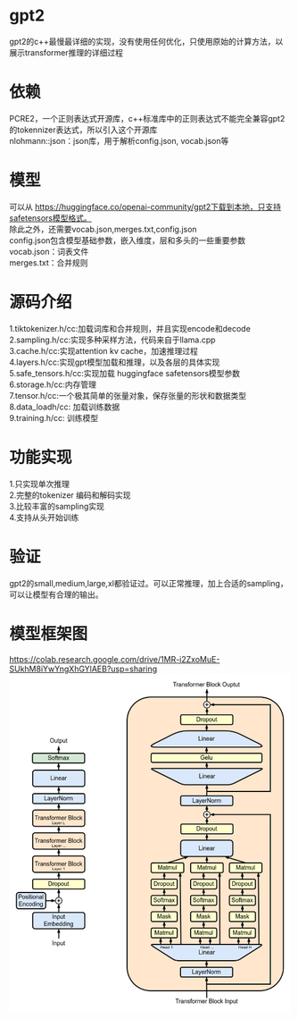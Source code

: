 # gpt2
gpt2的c++最慢最详细的实现，没有使用任何优化，只使用原始的计算方法，以展示transformer推理的详细过程
# 依赖
PCRE2，一个正则表达式开源库，c++标准库中的正则表达式不能完全兼容gpt2的tokennizer表达式，所以引入这个开源库  
nlohmann::json：json库，用于解析config.json, vocab.json等  
# 模型
可以从 https://huggingface.co/openai-community/gpt2下载到本地，只支持safetensors模型格式。  
除此之外，还需要vocab.json,merges.txt,config.json  
config.json包含模型基础参数，嵌入维度，层和多头的一些重要参数  
vocab.json：词表文件  
merges.txt：合并规则  
# 源码介绍
1.tiktokenizer.h/cc:加载词库和合并规则，并且实现encode和decode  
2.sampling.h/cc:实现多种采样方法，代码来自于llama.cpp  
3.cache.h/cc:实现attention kv cache，加速推理过程  
4.layers.h/cc:实现gpt模型加载和推理，以及各层的具体实现  
5.safe_tensors.h/cc:实现加载 huggingface safetensors模型参数  
6.storage.h/cc:内存管理  
7.tensor.h/cc:一个极其简单的张量对象，保存张量的形状和数据类型  
8.data_loadh/cc: 加载训练数据  
9.training.h/cc: 训练模型

# 功能实现
1.只实现单次推理  
2.完整的tokenizer 编码和解码实现  
3.比较丰富的sampling实现  
4.支持从头开始训练

# 验证
gpt2的small,medium,large,xl都验证过。可以正常推理，加上合适的sampling，可以让模型有合理的输出。

# 模型框架图
https://colab.research.google.com/drive/1MR-i2ZxoMuE-SUkhM8iYwYngXhGYlAEB?usp=sharing
![上图](https://github.com/housekeeper-software/gpt2/blob/main/Full_GPT_architecture.png)

